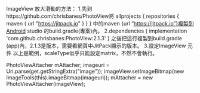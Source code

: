 ImageView 放大滑動的方法：
1.先到https://github.com/chrisbanes/PhotoView將
allprojects {
	repositories {
        maven { url "https://jitpack.io" }
    }
}
中的maven {url “https://jitpack.io”}複製到Android studio 的build.gradle(專案)內。
2.dependencies {
    implementation 'com.github.chrisbanes:PhotoView:2.1.3'
}
之後把這行複製到build.gradle (app)內，2.1.3是版本，需要看網頁中JitPack顯示的版本。
3.設定ImageView 元件<ImageView
    android:id="@+id/image"
    android:layout_width="match_parent"
    android:layout_height="match_parent"
    android:layout_centerHorizontal="true"
    android:layout_centerVertical="true"
    android:layout_gravity="center"
    android:scaleType="matrix"
    app:srcCompat="@mipmap/ic_launcher" />
以上是範例，scaleType似乎只能設定matrix，不然不會執行。

PhotoViewAttacher mAttacher;
imageuri = Uri.parse(get.getStringExtra("image"));
        imageView.setImageBitmap(new ImageTools(this).imageBitmap(imageuri));
        mAttacher = new PhotoViewAttacher(imageView);

